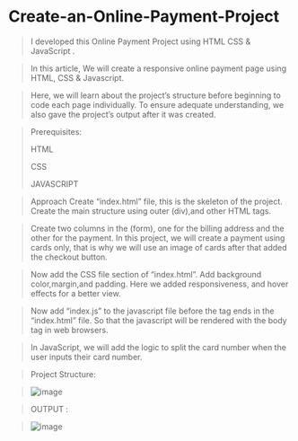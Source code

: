 # Create-an-Online-Payment-Project
> I developed this  Online Payment Project using HTML CSS &amp; JavaScript .

> In this article, We will create a responsive online payment page using HTML, CSS & Javascript.

> Here, we will learn about the project’s structure before beginning to code each page individually. To ensure adequate understanding, we also gave the project’s output after it was created.

> Prerequisites:
> 
> HTML
> 
> CSS
> 
> JAVASCRIPT
>

> Approach
> Create “index.html” file, this is the skeleton of the project. Create the main structure using outer (div),and other HTML tags.

> Create two columns in the (form), one for the billing address and the other for the payment. In this project, we will create a payment using cards only, that is why we will use an 
  image of cards after that added the checkout button.

> Now add the CSS file <head> section of “index.html”. Add background color,margin,and padding. Here we added responsiveness, and hover effects for a better view.

> Now add “index.js” to the javascript file before the <body> tag ends in the “index.html” file. So that the javascript will be rendered with the body tag in web browsers.

>  In JavaScript, we will add the logic to split the card number when the user inputs their card number.


> Project Structure:

> ![image](https://github.com/user-attachments/assets/76de3741-e3d5-4aa1-b700-3fac737ef025)

> OUTPUT :

> ![image](https://github.com/user-attachments/assets/f06b8519-9897-4caf-aa1f-89dccc6a9698)
 

